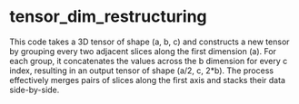 # tensor_dim_restructuring

This code takes a 3D tensor of shape (a, b, c) and constructs a new tensor by grouping every two adjacent slices along the first dimension (a). For each group, it concatenates the values across the b dimension for every c index, resulting in an output tensor of shape (a/2, c, 2*b). The process effectively merges pairs of slices along the first axis and stacks their data side-by-side.

